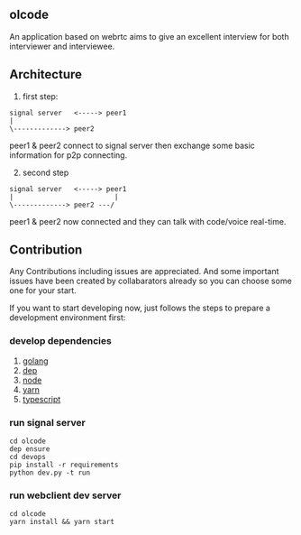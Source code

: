 ## olcode
An application based on webrtc aims to give an excellent interview for both interviewer and interviewee. 

## Architecture
1. first step: 
```
signal server   <-----> peer1
|                         
\-------------> peer2
```
peer1 & peer2 connect to signal server then exchange some basic information for p2p connecting.

2. second step
```
signal server   <-----> peer1
|                         |
\-------------> peer2 ---/
```
peer1 & peer2 now connected and they can talk with code/voice real-time.

## Contribution
Any Contributions including issues are appreciated. And some important issues have been created by collabarators already so you can choose some one for your start.

If you want to start developing now, just follows the steps to prepare a development environment first:

### develop dependencies
1. [golang](https://golang.org/)
2. [dep](https://github.com/golang/dep)
3. [node](https://nodejs.org/)
4. [yarn](https://yarnpkg.com/)
5. [typescript](https://www.typescriptlang.org/)

### run signal server
```
cd olcode
dep ensure
cd devops
pip install -r requirements
python dev.py -t run
```

### run webclient dev server
```
cd olcode
yarn install && yarn start
```
